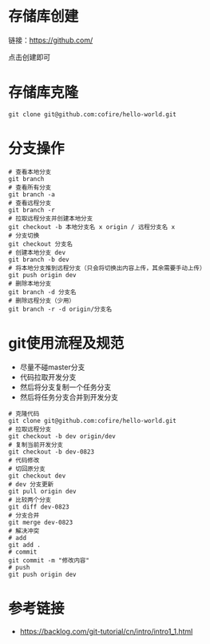 # 存储库创建

链接：https://github.com/

点击创建即可

# 存储库克隆

~~~
git clone git@github.com:cofire/hello-world.git
~~~

# 分支操作

~~~
# 查看本地分支
git branch
# 查看所有分支
git branch -a
# 查看远程分支
git branch -r
# 拉取远程分支并创建本地分支
git checkout -b 本地分支名 x origin / 远程分支名 x
# 分支切换
git checkout 分支名
# 创建本地分支 dev
git branch -b dev
# 将本地分支推到远程分支（只会将切换出内容上传，其余需要手动上传）
git push origin dev
# 删除本地分支
git branch -d 分支名
# 删除远程分支（少用）
git branch -r -d origin/分支名
~~~

# git使用流程及规范

- 尽量不碰master分支
- 代码拉取开发分支
- 然后将分支复制一个任务分支
- 然后将任务分支合并到开发分支

~~~
# 克隆代码
git clone git@github.com:cofire/hello-world.git
# 拉取远程分支
git checkout -b dev origin/dev
# 复制当前开发分支
git checkout -b dev-0823
# 代码修改
# 切回原分支
git checkout dev
# dev 分支更新
git pull origin dev
# 比较两个分支
git diff dev-0823
# 分支合并
git merge dev-0823
# 解决冲突
# add
git add .
# commit
git commit -m "修改内容"
# push
git push origin dev
~~~

# 参考链接

- https://backlog.com/git-tutorial/cn/intro/intro1_1.html